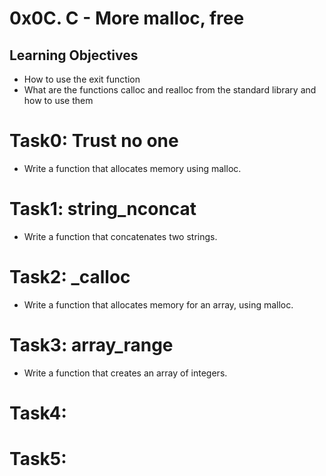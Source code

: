 # 0x0C. C - More malloc, free

## Learning Objectives
* How to use the exit function
* What are the functions calloc and realloc from the standard library and how to use them

# Task0: Trust no one
* Write a function that allocates memory using malloc.

# Task1: string_nconcat
* Write a function that concatenates two strings.

# Task2: _calloc
* Write a function that allocates memory for an array, using malloc.

# Task3: array_range
* Write a function that creates an array of integers.

# Task4: 


# Task5:
